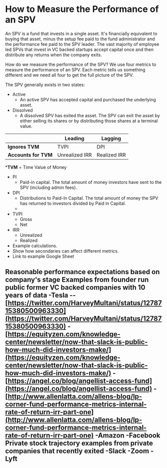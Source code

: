 # How to Measure the Performance of an SPV

An SPV is a fund that invests in a single asset. It's financially equivalent to buying that asset, minus the setup fee paid to the fund administrator and the performance fee paid to the SPV leader. The vast majority of employee led SPVs that invest in VC backed startups accept capital once and then distribute any returns when the company exits.

How do we measure the performance of the SPV? We use four metrics to measure the performance of an SPV. Each metric tells us something different and we need all four to get the full picture of the SPV. 

The SPV generally exists in two states: 
- Active
	- An active SPV has accepted capital and purchased the underlying asset.
- Dissolved
	- A dissolved SPV has exited the asset. The SPV can exit the asset by either selling its shares or by distributing those shares at a terminal value. 


|   |  Leading |  Lagging |   
|-|-|-|
| **Ignores TVM**  | TVPI  | DPI  |   
| **Accounts for TVM**  | Unrealized IRR | Realized IRR  |   

***TVM** = Time Value of Money
- PI
	- Paid-in capital. The total amount of money investors have sent to the SPV (including admin fees).   
- DPI
    -   Distributions to Paid-In Capital. The total amount of money the SPV has returned to investors divided by Paid in Capital.
   - 
-   TVPI
    -   Gross
    -   Net
-   IRR
    -   Unrealized
    -   Realized
-   Example calculations.
-   Show how secondaries can affect different metrics.
-   Link to example Google Sheet

Reasonable performance expectations based on company's stage
Examples from founder run public former VC backed companies with 10 years of data
-Tesla
--[https://twitter.com/HarveyMultani/status/1278715380500963330](https://twitter.com/HarveyMultani/status/1278715380500963330)
-[https://equityzen.com/knowledge-center/newsletter/now-that-slack-is-public-how-much-did-investors-make/](https://equityzen.com/knowledge-center/newsletter/now-that-slack-is-public-how-much-did-investors-make/)
-[https://angel.co/blog/angellist-access-fund](https://angel.co/blog/angellist-access-fund)
-[http://www.allenlatta.com/allens-blog/lp-corner-fund-performance-metrics-internal-rate-of-return-irr-part-one](http://www.allenlatta.com/allens-blog/lp-corner-fund-performance-metrics-internal-rate-of-return-irr-part-one)
-Amazon
-Facebook
Private stock trajectory examples from private companies that recently exited
-Slack
-Zoom
-Lyft
-

<!--stackedit_data:
eyJoaXN0b3J5IjpbOTM5MTczNzQ5LC0xNjM5NjY0OTEzLDMwND
czMjE0MSwxNjE3NDk1NzY4LC0xMjU1MTMwMTgsLTIwNzQ4NzAz
ODcsLTIwOTk3MDgyMjMsMjAzMjA1ODA5NSwtMzMwNDE5NTE4LD
EyMzk3NTMxODQsLTEzMzUwMDQwODBdfQ==
-->